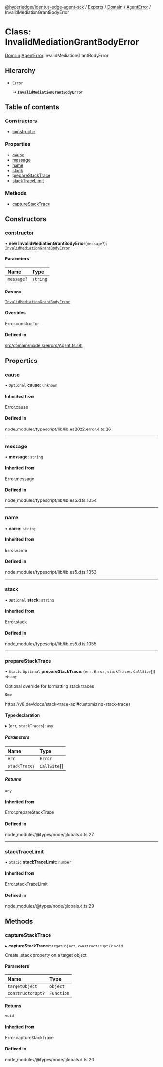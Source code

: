 [@hyperledger/identus-edge-agent-sdk](../README.md) / [Exports](../modules.md) / [Domain](../modules/Domain.md) / [AgentError](../modules/Domain.AgentError.md) / InvalidMediationGrantBodyError

# Class: InvalidMediationGrantBodyError

[Domain](../modules/Domain.md).[AgentError](../modules/Domain.AgentError.md).InvalidMediationGrantBodyError

## Hierarchy

- `Error`

  ↳ **`InvalidMediationGrantBodyError`**

## Table of contents

### Constructors

- [constructor](Domain.AgentError.InvalidMediationGrantBodyError.md#constructor)

### Properties

- [cause](Domain.AgentError.InvalidMediationGrantBodyError.md#cause)
- [message](Domain.AgentError.InvalidMediationGrantBodyError.md#message)
- [name](Domain.AgentError.InvalidMediationGrantBodyError.md#name)
- [stack](Domain.AgentError.InvalidMediationGrantBodyError.md#stack)
- [prepareStackTrace](Domain.AgentError.InvalidMediationGrantBodyError.md#preparestacktrace)
- [stackTraceLimit](Domain.AgentError.InvalidMediationGrantBodyError.md#stacktracelimit)

### Methods

- [captureStackTrace](Domain.AgentError.InvalidMediationGrantBodyError.md#capturestacktrace)

## Constructors

### constructor

• **new InvalidMediationGrantBodyError**(`message?`): [`InvalidMediationGrantBodyError`](Domain.AgentError.InvalidMediationGrantBodyError.md)

#### Parameters

| Name | Type |
| :------ | :------ |
| `message?` | `string` |

#### Returns

[`InvalidMediationGrantBodyError`](Domain.AgentError.InvalidMediationGrantBodyError.md)

#### Overrides

Error.constructor

#### Defined in

[src/domain/models/errors/Agent.ts:181](https://github.com/hyperledger/identus-edge-agent-sdk-ts/blob/7eadfa3c5dda4c81079844b2a47014b3c9b03dac/src/domain/models/errors/Agent.ts#L181)

## Properties

### cause

• `Optional` **cause**: `unknown`

#### Inherited from

Error.cause

#### Defined in

node_modules/typescript/lib/lib.es2022.error.d.ts:26

___

### message

• **message**: `string`

#### Inherited from

Error.message

#### Defined in

node_modules/typescript/lib/lib.es5.d.ts:1054

___

### name

• **name**: `string`

#### Inherited from

Error.name

#### Defined in

node_modules/typescript/lib/lib.es5.d.ts:1053

___

### stack

• `Optional` **stack**: `string`

#### Inherited from

Error.stack

#### Defined in

node_modules/typescript/lib/lib.es5.d.ts:1055

___

### prepareStackTrace

▪ `Static` `Optional` **prepareStackTrace**: (`err`: `Error`, `stackTraces`: `CallSite`[]) => `any`

Optional override for formatting stack traces

**`See`**

https://v8.dev/docs/stack-trace-api#customizing-stack-traces

#### Type declaration

▸ (`err`, `stackTraces`): `any`

##### Parameters

| Name | Type |
| :------ | :------ |
| `err` | `Error` |
| `stackTraces` | `CallSite`[] |

##### Returns

`any`

#### Inherited from

Error.prepareStackTrace

#### Defined in

node_modules/@types/node/globals.d.ts:27

___

### stackTraceLimit

▪ `Static` **stackTraceLimit**: `number`

#### Inherited from

Error.stackTraceLimit

#### Defined in

node_modules/@types/node/globals.d.ts:29

## Methods

### captureStackTrace

▸ **captureStackTrace**(`targetObject`, `constructorOpt?`): `void`

Create .stack property on a target object

#### Parameters

| Name | Type |
| :------ | :------ |
| `targetObject` | `object` |
| `constructorOpt?` | `Function` |

#### Returns

`void`

#### Inherited from

Error.captureStackTrace

#### Defined in

node_modules/@types/node/globals.d.ts:20
